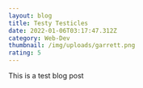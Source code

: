 ```yaml
---
layout: blog
title: Testy Testicles
date: 2022-01-06T03:17:47.312Z
category: Web-Dev
thumbnail: /img/uploads/garrett.png
rating: 5
---
```

This is a test blog post
